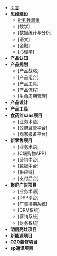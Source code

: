 * [引言](./README.md)
* **思维建设** 
   * [批判性思维](./ppxsw.md)
    * [数学]
    * [数据统计与分析]
    * [语文]
    * [金融]
    * [心理学]
* **产品认知** 
* **产品规划** 
    * [产品战略]
    * [产品组合] 
    * [产品工具] 
    * [产品流程] 
    * [生命周期管理] 
* **产品设计** 
* **产品工具** 
* **食药监saas项目** 
   * [业务术语] 
   * [政府监管平台] 
   * [商家报备平台] 
* **新零售项目** 
    * [业务术语] 
    * [C端购物APP] 
    * [营销中台]
    * [数据中台] 
    * [供应链]
    * [支付后台]   
* **聚屏广告项目** 
    * [业务术语] 
    * [DSP平台] 
    * [广告排期系统] 
    * [CRM系统] 
    * [营销系统] 
    * [财务系统] 
* **明厨亮灶项目** 
* **新能源项目** 
* **O2O装修项目** 
* **sp通讯项目** 